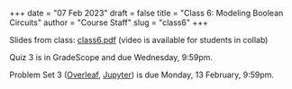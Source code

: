 +++
date = "07 Feb 2023"
draft = false
title = "Class 6: Modeling Boolean Circuits"
author = "Course Staff"
slug = "class6"
+++

Slides from class: [class6.pdf](https://www.dropbox.com/s/da98q17xl19bkm3/class6.pdf?dl=0)
(video is available for students in collab)

Quiz 3 is in GradeScope and due Wednesday, 9:59pm.

Problem Set 3 ([Overleaf](https://www.overleaf.com/read/kvfjnywhnxrw), [Jupyter](https://uvatoc.github.io/ps/ps3.ipynb)) is due Monday, 13 February, 9:59pm.
